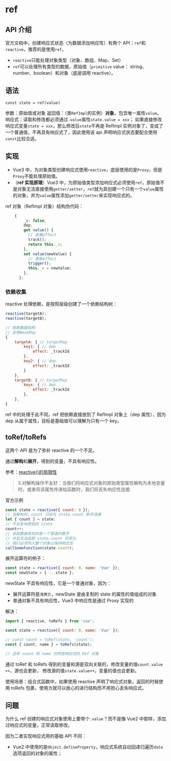 # ref

## API 介绍

官方文档中，创建响应式状态（为数据添加响应性）有两个 API：`ref`和`reactive`，推荐的是使用`ref`。

- `reactive`只能处理对象类型（对象、数组、Map、Set）
- `ref`可以处理所有类型的数据，原始值（`primitive` value： string、number、boolean）和对象（底层调用 reactive）。

## 语法

`const state = ref(value)`

参数：原始值或对象
返回值：（类`RefImpl`的实例）**对象**，包含唯一属性`value`。
响应式：读取和修改都必须通过`.value`属性`state.value = xxx`；
如果直接修改响应式变量`state = xxx`，那么修改后`state`不再是 RefImpl 实例对象了，变成了一个普通值，不再具有响应式了，因此使用该 api 声明响应式状态要配合使用`const`比较合适。

## 实现

- Vue3 中，为对象类型创建响应式使用`reactive`，底层使用的是`Proxy`，但是`Proxy`不能处理原始值。
- （**ref 实现原理**）Vue3 中，为原始值类型添加响应式必须使用`ref`，原始值不是对象无法直接使用`getter/setter`，`ref`就为其创建一个只有一个`value`属性的对象，并为`value`属性添加`getter/setter`来实现响应式的。

ref 对象（RefImpl 对象）结构伪代码：

```javascript
    {
        _v: false,
        dep,
        get value() {
          // 收集effect
          track();
          return this._v;
        },
        set value(newValue) {
          // 更新effect
          trigger();
          this._v = newValue;
        },
      };
```

### 依赖收集

reactive 处理依赖，是按照层级创建了一个依赖结构树：

```javascript
reactive(targetA);
reactive(targetB);

// 依赖数据结构
// 全局WeakMap
{
    targetA: { // targetMap
        key1: { // dep
            effect: _trackId
        },
        key2: { // dep
            effect: _trackId
        }
    },
    targetB: { // targetMap
        keyx: { // dep
            effect: _trackId
        },
    },
}
```

ref 中的处理于此不同，ref 把依赖直接放到了 RefImpl 对象上（dep 属性），因为 dep 从属于属性，目标是基础值可以理解为只有一个 key。

## toRef/toRefs

这两个 API 是为了弥补 reactive 的一个不足。

通过**解构**和**展开**，得到的变量，不具有响应性。

参考：[reactive()的局限性](https://cn.vuejs.org/guide/essentials/reactivity-fundamentals.html#limitations-of-reactive)

> 3.对解构操作不友好：当我们将响应式对象的原始类型属性解构为本地变量时，或者将该属性传递给函数时，我们将丢失响应性连接:

官方示例

```javascript
const state = reactive({ count: 0 });
// 当解构时，count 已经与 state.count 断开连接
let { count } = state;
// 不会影响原始的 state
count++;
// 该函数接收到的是一个普通的数字
// 并且无法追踪 state.count 的变化
// 我们必须传入整个对象以保持响应性
callSomeFunction(state.count);
```

展开运算符的例子：

```javascript
const state = reactive({ count: 0, name: 'Vue' });
const newState = { ...state };
```

newState 不具有响应性，它是一个普通对象，因为：

- 展开运算符是`浅拷贝`，newState 是由复制的 state 的属性的值组成的对象
- 普通对象不具有响应性，Vue3 中响应性是通过 Proxy 实现的

解决：

```javascript
import { reactive, toRefs } from 'vue';

const state = reactive({ count: 0, name: 'Vue' });

// const count = toRef(state, 'count');
const { count, name } = toRefs(state);

// 这样 count 和 name 仍然是响应式的 Ref 对象
```

通过 toRef 和 toRefs 得到的变量和源是双向关联的，修改变量的值`count.value ++`，源也会更新，
修改源的值`state.value++`，变量的值也会更新。

使用场景：组合式函数中，如果使用 reactive 声明了响应式对象，返回的时候使用 toRefs 包裹，使用方就可以放心的进行结构而不用担心丢失响应式。

## 问题

为什么 ref 创建的响应式对象使用上要带个`.value`？而不是像 Vue2 中那样，添加过响应式的变量，正常读取修改。

因为二者实现响应式用的基础 API 不同：

- Vue2 中使用的是`Object.defineProperty`，响应式系统自动回递归遍历`data`选项返回的对象的属性；
